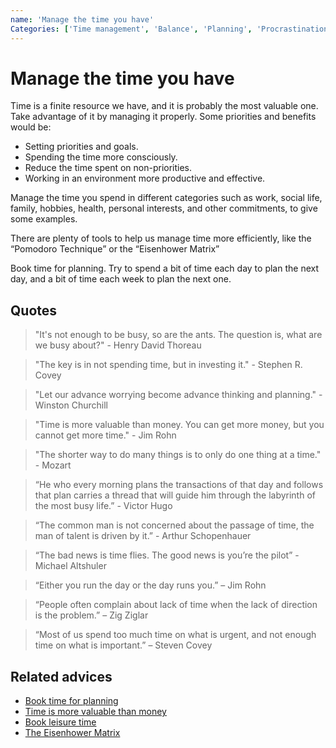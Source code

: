 ```yaml
---
name: 'Manage the time you have'
Categories: ['Time management', 'Balance', 'Planning', 'Procrastination', 'Optimization', 'Growth', 'Time', 'Focus', 'Productivity', 'Success', 'Goals']
---
```

# Manage the time you have

Time is a finite resource we have, and it is probably the most valuable one. Take advantage of it by managing it properly. Some priorities and benefits would be:

- Setting priorities and goals.
- Spending the time more consciously.
- Reduce the time spent on non-priorities.
- Working in an environment more productive and effective.

Manage the time you spend in different categories such as work, social life, family, hobbies, health, personal interests, and other commitments, to give some examples.

There are plenty of tools to help us manage time more efficiently, like the “Pomodoro Technique” or the “Eisenhower Matrix”

Book time for planning. Try to spend a bit of time each day to plan the next day, and a bit of time each week to plan the next one.

## Quotes

> "It's not enough to be busy, so are the ants. The question is, what are we busy about?" - Henry David Thoreau

> "The key is in not spending time, but in investing it." - Stephen R. Covey

> "Let our advance worrying become advance thinking and planning." - Winston Churchill

> "Time is more valuable than money. You can get more money, but you cannot get more time." - Jim Rohn

> "The shorter way to do many things is to only do one thing at a time." - Mozart

> “He who every morning plans the transactions of that day and follows that plan carries a thread that will guide him through the labyrinth of the most busy life.” - Victor Hugo

> “The common man is not concerned about the passage of time, the man of talent is driven by it.” - Arthur Schopenhauer

> “The bad news is time flies. The good news is you’re the pilot” - Michael Altshuler

> “Either you run the day or the day runs you.” – Jim Rohn

> “People often complain about lack of time when the lack of direction is the problem.” – Zig Ziglar

> “Most of us spend too much time on what is urgent, and not enough time on what is important.” – Steven Covey

## Related advices

- [Book time for planning](../Book%20time%20for%20planning/index.md)
- [Time is more valuable than money](../Time%20is%20more%20valuable%20than%20money/index.md)
- [Book leisure time](../Book%20leisure%20time/index.md)
- [The Eisenhower Matrix](../The%20Eisenhower%20Matrix/index.md)